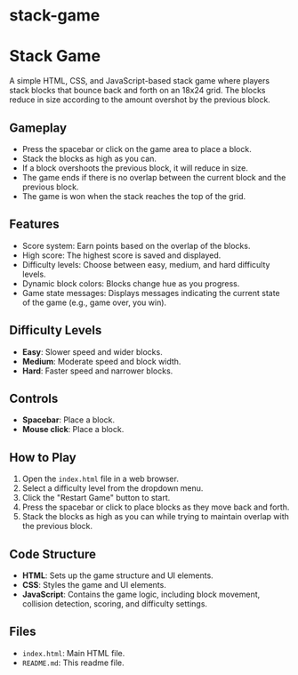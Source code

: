 # stack-game

# Stack Game

A simple HTML, CSS, and JavaScript-based stack game where players stack blocks that bounce back and forth on an 18x24 grid. The blocks reduce in size according to the amount overshot by the previous block.

## Gameplay

- Press the spacebar or click on the game area to place a block.
- Stack the blocks as high as you can.
- If a block overshoots the previous block, it will reduce in size.
- The game ends if there is no overlap between the current block and the previous block.
- The game is won when the stack reaches the top of the grid.

## Features

- Score system: Earn points based on the overlap of the blocks.
- High score: The highest score is saved and displayed.
- Difficulty levels: Choose between easy, medium, and hard difficulty levels.
- Dynamic block colors: Blocks change hue as you progress.
- Game state messages: Displays messages indicating the current state of the game (e.g., game over, you win).

## Difficulty Levels

- **Easy**: Slower speed and wider blocks.
- **Medium**: Moderate speed and block width.
- **Hard**: Faster speed and narrower blocks.

## Controls

- **Spacebar**: Place a block.
- **Mouse click**: Place a block.

## How to Play

1. Open the `index.html` file in a web browser.
2. Select a difficulty level from the dropdown menu.
3. Click the "Restart Game" button to start.
4. Press the spacebar or click to place blocks as they move back and forth.
5. Stack the blocks as high as you can while trying to maintain overlap with the previous block.

## Code Structure

- **HTML**: Sets up the game structure and UI elements.
- **CSS**: Styles the game and UI elements.
- **JavaScript**: Contains the game logic, including block movement, collision detection, scoring, and difficulty settings.

## Files

- `index.html`: Main HTML file.
- `README.md`: This readme file.
